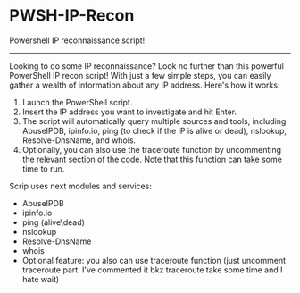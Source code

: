 # PWSH-IP-Recon
Powershell IP reconnaissance script!
**************************
Looking to do some IP reconnaissance? Look no further than this powerful PowerShell IP recon script! 
With just a few simple steps, you can easily gather a wealth of information about any IP address. Here's how it works:

1) Launch the PowerShell script.
2) Insert the IP address you want to investigate and hit Enter.
3) The script will automatically query multiple sources and tools, including AbuseIPDB, ipinfo.io, ping (to check if the IP is alive or dead), nslookup, Resolve-DnsName, and whois.
4) Optionally, you can also use the traceroute function by uncommenting the relevant section of the code. Note that this function can take some time to run.

Scrip uses next modules and services:
- AbuseIPDB
- ipinfo.io
- ping (alive\dead)
- nslookup
- Resolve-DnsName
- whois
- Optional feature: you also can use traceroute function (just uncomment traceroute part. I've commented it bkz traceroute take some time and I hate wait)
